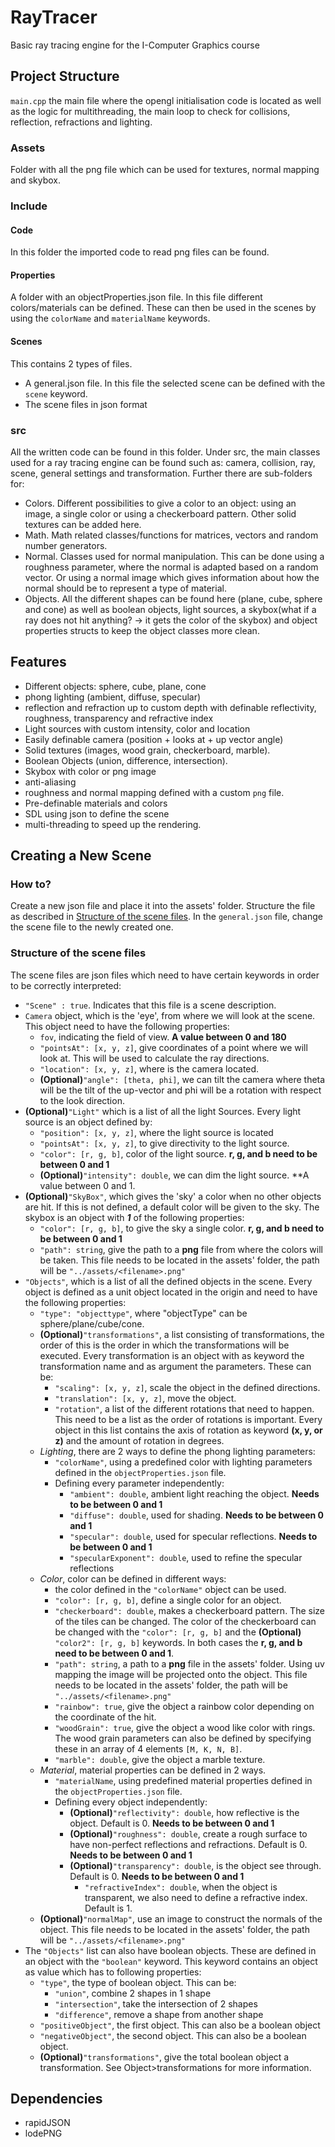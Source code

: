 # RayTracer
Basic ray tracing engine for the I-Computer Graphics course

## Project Structure
`main.cpp` the main file where the opengl initialisation code is located as well as the logic for multithreading, the main loop to check for collisions, reflection, refractions and lighting.


### Assets
Folder with all the png file which can be used for textures, normal mapping and skybox.

### Include
#### Code
In this folder the imported code to read png files can be found.
#### Properties
A folder with an objectProperties.json file. In this file different colors/materials can be defined. These can then be used in the scenes by using the `colorName` and `materialName` keywords.
#### Scenes
This contains 2 types of files. 
- A general.json file. In this file the selected scene can be defined with the `scene` keyword.
- The scene files in json format

### src
All the written code can be found in this folder. Under src, the main classes used for a ray tracing engine can be found such as: camera, collision, ray, scene, general settings and transformation. Further there are sub-folders for:
- Colors. Different possibilities to give a color to an object: using an image, a single color or using a checkerboard pattern. Other solid textures can be added here.
- Math. Math related classes/functions for matrices, vectors and random number generators.
- Normal. Classes used for normal manipulation. This can be done using a roughness parameter, where the normal is adapted based on a random vector. Or using a normal image which gives information about how the normal should be to represent a type of material.
- Objects. All the different shapes can be found here (plane, cube, sphere and cone) as well as boolean objects, light sources, a skybox(what if a ray does not hit anything? -> it gets the color of the skybox) and object properties structs to keep the object classes more clean.


## Features
- Different objects: sphere, cube, plane, cone
- phong lighting (ambient, diffuse, specular)
- reflection and refraction up to custom depth with definable reflectivity, roughness, transparency and refractive index
- Light sources with custom intensity, color and location
- Easily definable camera (position + looks at + up vector angle)
- Solid textures (images, wood grain, checkerboard, marble).
- Boolean Objects (union, difference, intersection).
- Skybox with color or png image
- anti-aliasing
- roughness and normal mapping defined with a custom `png` file.
- Pre-definable materials and colors
- SDL using json to define the scene
- multi-threading to speed up the rendering.

## Creating a New Scene
### How to?
Create a new json file and place it into the assets' folder. Structure the file as described in [Structure of the scene files](#structure-of-the-scene-files). In the `general.json` file, change the scene file to the newly created one.

### Structure of the scene files
The scene files are json files which need to have certain keywords in order to be correctly interpreted:
- `"Scene" : true`. Indicates that this file is a scene description.
- `Camera` object, which is the 'eye', from where we will look at the scene. This object need to have the following properties:
  - `fov`, indicating the field of view. **A value between 0 and 180**
  - `"pointsAt": [x, y, z]`, give coordinates of a point where we will look at. This will be used to calculate the ray directions.
  - `"location": [x, y, z]`, where is the camera located.
  - **(Optional)**`"angle": [theta, phi]`, we can tilt the camera where theta will be the tilt of the up-vector and phi will be a rotation with respect to the look direction.
- **(Optional)**`"Light"` which is a list of all the light Sources. Every light source is an object defined by:
  - `"position": [x, y, z]`, where the light source is located
  - `"pointsAt": [x, y, z]`, to give directivity to the light source.
  - `"color": [r, g, b]`, color of the light source. **r, g, and b need to be between 0 and 1**
  - **(Optional)**`"intensity": double`, we can dim the light source. **A value between 0 and 1.
- **(Optional)**`"SkyBox"`, which gives the 'sky' a color when no other objects are hit. If this is not defined, a default color will be given to the sky. The skybox is an object with ***1*** of the following properties:
  - `"color": [r, g, b]`, to give the sky a single color. **r, g, and b need to be between 0 and 1**
  - `"path": string`, give the path to a **png** file from where the colors will be taken. This file needs to be located in the assets' folder, the path will be `"../assets/<filename>.png"`
- `"Objects"`, which is a list of all the defined objects in the scene. Every object is defined as a unit object located in the origin and need to have the following properties:
  - `"type": "objecttype"`, where "objectType" can be sphere/plane/cube/cone.
  - **(Optional)**`"transformations"`, a list consisting of transformations, the order of this is the order in which the transformations will be executed. Every transformation is an object with as keyword the transformation name and as argument the parameters. These can be:
    - `"scaling": [x, y, z]`, scale the object in the defined directions.
    - `"translation": [x, y, z]`, move the object.
    - `"rotation"`, a list of the different rotations that need to happen. This need to be a list as the order of rotations is important. Every object in this list contains the axis of rotation as keyword **(x, y, or z)** and the amount of rotation in degrees.
  - *Lighting*, there are 2 ways to define the phong lighting parameters:
    - `"colorName"`, using a predefined color with lighting parameters defined in the `objectProperties.json` file.
    - Defining every parameter independently:
      - `"ambient": double`, ambient light reaching the object. **Needs to be between 0 and 1**
      - `"diffuse": double`, used for shading. **Needs to be between 0 and 1**
      - `"specular": double`, used for specular reflections. **Needs to be between 0 and 1**
      - `"specularExponent": double`, used to refine the specular reflections
  - *Color*, color can be defined in different ways:
    - the color defined in the `"colorName"` object can be used.
    - `"color": [r, g, b]`, define a single color for an object. 
    - `"checkerboard": double`, makes a checkerboard pattern. The size of the tiles can be changed. The color of the checkerboard can be changed with the `"color": [r, g, b]` and the **(Optional)** `"color2": [r, g, b]` keywords. In both cases the **r, g, and b need to be between 0 and 1**.
    - `"path": string`, a path to a **png** file in the assets' folder. Using uv mapping the image will be projected onto the object. This file needs to be located in the assets' folder, the path will be `"../assets/<filename>.png"`
    - `"rainbow": true`, give the object a rainbow color depending on the coordinate of the hit.
    - `"woodGrain": true`, give the object a wood like color with rings. The wood grain parameters can also be defined by specifying these in an array of 4 elements `[M, K, N, B]`.
    - `"marble": double`, give the object a marble texture.
  - *Material*, material properties can be defined in 2 ways.
    - `"materialName`, using predefined material properties defined in the `objectProperties.json` file.
    - Defining every object independently:
      - **(Optional)**`"reflectivity": double`, how reflective is the object. Default is 0. **Needs to be between 0 and 1**
      - **(Optional)**`"roughness": double`, create a rough surface to have non-perfect reflections and refractions. Default is 0. **Needs to be between 0 and 1**
      - **(Optional)**`"transparency": double`, is the object see through. Default is 0. **Needs to be between 0 and 1**
        - `"refractiveIndex": double`, when the object is transparent, we also need to define a refractive index. Default is 1.
  - **(Optional)**`"normalMap"`, use an image to construct the normals of the object. This file needs to be located in the assets' folder, the path will be `"../assets/<filename>.png"`
- The `"Objects"` list can also have boolean objects. These are defined in an object with the `"boolean"` keyword. This keyword contains an object as value which has to following properties:
  - `"type"`, the type of boolean object. This can be:
    - `"union"`, combine 2 shapes in 1 shape
    - `"intersection"`, take the intersection of 2 shapes
    - `"difference"`, remove a shape from another shape
  - `"positiveObject"`, the first object. This can also be a boolean object
  - `"negativeObject"`, the second object. This can also be a boolean object.
  - **(Optional)**`"transformations"`, give the total boolean object a transformation. See Object>transformations for more information.

## Dependencies
- rapidJSON
- lodePNG
